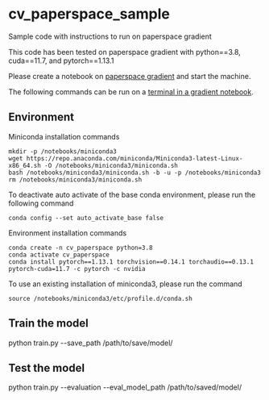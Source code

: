 # cv_paperspace_sample
Sample code with instructions to run on paperspace gradient

This code has been tested on paperspace gradient with python==3.8, cuda==11.7, and pytorch==1.13.1

Please create a notebook on [paperspace gradient](https://www.paperspace.com) and start the machine.

The following commands can be run on a [terminal in a gradient notebook](https://docs.digitalocean.com/products/paperspace/notebooks/how-to/use-terminal/).
## Environment

Miniconda installation commands
```
mkdir -p /notebooks/miniconda3
wget https://repo.anaconda.com/miniconda/Miniconda3-latest-Linux-x86_64.sh -O /notebooks/miniconda3/miniconda.sh
bash /notebooks/miniconda3/miniconda.sh -b -u -p /notebooks/miniconda3
rm /notebooks/miniconda3/miniconda.sh
```

To deactivate auto activate of the base conda environment, please run the following command
```
conda config --set auto_activate_base false
```

Environment installation commands
```
conda create -n cv_paperspace python=3.8
conda activate cv_paperspace
conda install pytorch==1.13.1 torchvision==0.14.1 torchaudio==0.13.1 pytorch-cuda=11.7 -c pytorch -c nvidia
```

To use an existing installation of miniconda3, please run the command
```
source /notebooks/miniconda3/etc/profile.d/conda.sh
```

## Train the model

python train.py --save_path /path/to/save/model/

## Test the model
python train.py --evaluation --eval_model_path /path/to/saved/model/